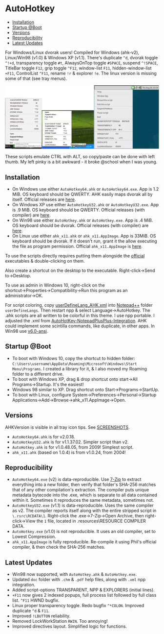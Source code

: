 # AutoHotkey
- [Installation](#installation)
- [Startup @Boot](#startup-boot)
- [Versions](#versions)
- [Reproducibility](#reproducibility)
- [Latest Updates](#latest-updates)

For Windows/Linux dvorak users! Compiled for Windows (ahk-v2), Linux/Win98 (v1.0) & Windows XP (v1.1).  There's duplicate `^d`, dvorak toggle `^!+d`, transparency toggle `#t`, AlwaysOnTop toggle `#SPACE`, suspend `^!SPACE`, TitleBar toggle `F12`, grip toggle `^F12`, window-list `F11`, hidden-window-list `+F11`, ControlList `^F11`, rename `!r` & explorer `!e`.  The linux version is missing some of that (see tray menus).  

![](SCREENSHOTS.png)

These scripts emulate CTRL with ALT, so copy/paste can be done with left thumb. My left pinky is a bit awkward - it broke @school when I was young.

## Installation
- On Windows use either `AutoHotkey64.ahk` or `AutoHotkey64.exe`.  App is 1.2 MiB. OS keyboard should be QWERTY.  AHK easily maps dvorak all by itself. Official releases are [here][official_v2].
- On Windows XP use either `AutoHotkeyU32.ahk` or `AutoHotkeyU32.exe`.  App is .9 MiB.  OS keyboard should be QWERTY.  Official releases (with compiler) are [here][official_v1.1].
- On Win98 use either `AutoHotkey.ahk` or `AutoHotkey.exe`.  App is .4 MiB.  OS keyboard should be dvorak.  Official releases (with compiler) are [here][official_v1.0].
- On Linux use either `ahk_x11.ahk` or `ahk_x11.AppImage`.  App is 33MiB. OS keyboard should be dvorak.  If it doesn't run, grant it the allow executing the file as program permission.  Official `ahk_x11.AppImage` is [here][official_x11].

To use the scripts directly requires putting them alongside the [official](https://autohotkey.com) executables & double-clicking on them.

Also create a shortcut on the desktop to the executable. Right-click→Send to→Desktop. 

To use as admin in Windows 10, right-click on the shortcut→Properties→Compatibility→Run this program as an administrator→OK.

For script coloring, copy [userDefineLang_AHK.xml](doc/userDefineLang_AHK.xml) into [Notepad++](https://notepad-plus-plus.org) folder `userDefineLangs`. Then restart npp & select Language→AutoHotkey. The .ahk scripts are all written to be colorful in this theme. I use npp portable. I adjusted the .xml from [AutoHotKey-NotepadPlusPlus-Integration][ahk_npp].  AHK could implement some scintilla commands, like duplicate, in other apps.  In Win98 use [v6.0-ansi][npp_rep].

## Startup @Boot
- To boot with Windows 10, copy the shortcut to hidden folder: `C:\Users\username\AppData\Roaming\Microsoft\Windows\Start Menu\Programs`. I created a library for it, & I also moved my Roaming folder to a different drive.
- To boot with Windows XP, drag & drop shortcut onto start→All Programs→Startup.  It's the easiest!
- Windows 98 similar to XP. Drag shortcut onto Start→Programs→StartUp.
- To boot with Linux, configure System→Preferences→Personal→Startup Applications→Add→Browse→ahk_x11.AppImage→Open.

## Versions
AHKVersion is visible in all tray icon tips. See [SCREENSHOTS](SCREENSHOTS.png).
- `AutoHotkey64.ahk` is for v2.0.18.
- `AutoHotkeyU32.ahk` is for v1.1.37.02.  Simpler script than v2.
- `AutoHotkey.ahk` is for v1.0.48.05, from 2009!  Simplest script.
- `ahk_x11.ahk` (based on 1.0.4) is from v1.0.24, from 2004!

## Reproducibility
- `AutoHotkey64.exe` (v2) is data-reproducible. Use [7-Zip](https://7-zip.org) to extract everything into a new folder, then verify that folder's SHA-256 matches that of any other compilation's extraction.  The compiler puts unique metadata bytecode into the .exe, which is separate to all data contained within it. Sometimes it reproduces the same metadata, sometimes not.
- `AutoHotkeyU32.exe` (v1.1) is data-reproducible. Uses the same compiler as v2. The compiler reports itself along with the entire stripped script in `\.rsrc\RCDATA\1`.  Right-click the .exe→7-Zip→Open Archive, then right-click→View the `1` file, located in .resources\RESOURCE COMPILER DATA. 
- `AutoHotkey.exe` (v1.0) is not reproducible. It uses an old compiler, set to Lowest Compression.
- `ahk_x11.AppImage` is fully reproducible.  Re-compile it using Phil's official compiler, & then check the SHA-256 matches.

## Latest Updates
- Win98 now supported, with `AutoHotkey.ahk` & `AutoHotkey.exe`.
- Updated `doc` folder with `.chm` & `.pdf` help files, along with `.xml` npp integration.
- Added script-options TRANSPARENT, NPP & EXPLORERS (initial lines).
- `+F11` now gives 2 indexed popups, full process list followed by full class list.  `^F11` HWND bugfix.
- Linux proper transparency toggle.  Redo bugfix `^*COLON`. Improved duplicate `^d` & `F11`.
- Improved `!LBUTTON` reliability.
- Removed LockWorkStation `RWIN`.  Too annoying!
- Improved directives layout.  Simplified logic for functions.

[official_v2]: https://github.com/AutoHotkey/AutoHotkey/releases
[official_v1.1]: https://autohotkey.com/download/1.1
[official_v1.0]: https://autohotkey.com/download/1.0
[official_x11]: https://github.com/phil294/AHK_X11/releases
[ahk_npp]: https://github.com/k4gdw/AutoHotKey-NotepadPlusPlus-Integration
[npp_rep]: http://download.notepad-plus-plus.org/repository/

